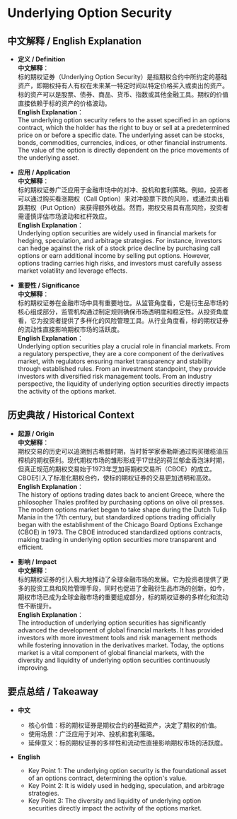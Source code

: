 # Underlying Option Security

## 中文解释 / English Explanation

* **定义 / Definition**  
  **中文解释**：  
  标的期权证券（Underlying Option Security）是指期权合约中所约定的基础资产，即期权持有人有权在未来某一特定时间以特定价格买入或卖出的资产。标的资产可以是股票、债券、商品、货币、指数或其他金融工具。期权的价值直接依赖于标的资产的价格波动。  
  **English Explanation**：  
  The underlying option security refers to the asset specified in an options contract, which the holder has the right to buy or sell at a predetermined price on or before a specific date. The underlying asset can be stocks, bonds, commodities, currencies, indices, or other financial instruments. The value of the option is directly dependent on the price movements of the underlying asset.

* **应用 / Application**  
  **中文解释**：  
  标的期权证券广泛应用于金融市场中的对冲、投机和套利策略。例如，投资者可以通过购买看涨期权（Call Option）来对冲股票下跌的风险，或通过卖出看跌期权（Put Option）来获得额外收益。然而，期权交易具有高风险，投资者需谨慎评估市场波动和杠杆效应。  
  **English Explanation**：  
  Underlying option securities are widely used in financial markets for hedging, speculation, and arbitrage strategies. For instance, investors can hedge against the risk of a stock price decline by purchasing call options or earn additional income by selling put options. However, options trading carries high risks, and investors must carefully assess market volatility and leverage effects.

* **重要性 / Significance**  
  **中文解释**：  
  标的期权证券在金融市场中具有重要地位。从监管角度看，它是衍生品市场的核心组成部分，监管机构通过制定规则确保市场透明度和稳定性。从投资角度看，它为投资者提供了多样化的风险管理工具。从行业角度看，标的期权证券的流动性直接影响期权市场的活跃度。  
  **English Explanation**：  
  Underlying option securities play a crucial role in financial markets. From a regulatory perspective, they are a core component of the derivatives market, with regulators ensuring market transparency and stability through established rules. From an investment standpoint, they provide investors with diversified risk management tools. From an industry perspective, the liquidity of underlying option securities directly impacts the activity of the options market.

## 历史典故 / Historical Context

* **起源 / Origin**  
  **中文解释**：  
  期权交易的历史可以追溯到古希腊时期，当时哲学家泰勒斯通过购买橄榄油压榨机的期权获利。现代期权市场的雏形形成于17世纪的荷兰郁金香泡沫时期，但真正规范的期权交易始于1973年芝加哥期权交易所（CBOE）的成立。CBOE引入了标准化期权合约，使标的期权证券的交易更加透明和高效。  
  **English Explanation**：  
  The history of options trading dates back to ancient Greece, where the philosopher Thales profited by purchasing options on olive oil presses. The modern options market began to take shape during the Dutch Tulip Mania in the 17th century, but standardized options trading officially began with the establishment of the Chicago Board Options Exchange (CBOE) in 1973. The CBOE introduced standardized options contracts, making trading in underlying option securities more transparent and efficient.

* **影响 / Impact**  
  **中文解释**：  
  标的期权证券的引入极大地推动了全球金融市场的发展。它为投资者提供了更多的投资工具和风险管理手段，同时也促进了金融衍生品市场的创新。如今，期权市场已成为全球金融市场的重要组成部分，标的期权证券的多样化和流动性不断提升。  
  **English Explanation**：  
  The introduction of underlying option securities has significantly advanced the development of global financial markets. It has provided investors with more investment tools and risk management methods while fostering innovation in the derivatives market. Today, the options market is a vital component of global financial markets, with the diversity and liquidity of underlying option securities continuously improving.

## 要点总结 / Takeaway

* **中文**  
  - 核心价值：标的期权证券是期权合约的基础资产，决定了期权的价值。  
  - 使用场景：广泛应用于对冲、投机和套利策略。  
  - 延伸意义：标的期权证券的多样性和流动性直接影响期权市场的活跃度。

* **English**  
  - Key Point 1: The underlying option security is the foundational asset of an options contract, determining the option's value.  
  - Key Point 2: It is widely used in hedging, speculation, and arbitrage strategies.  
  - Key Point 3: The diversity and liquidity of underlying option securities directly impact the activity of the options market.